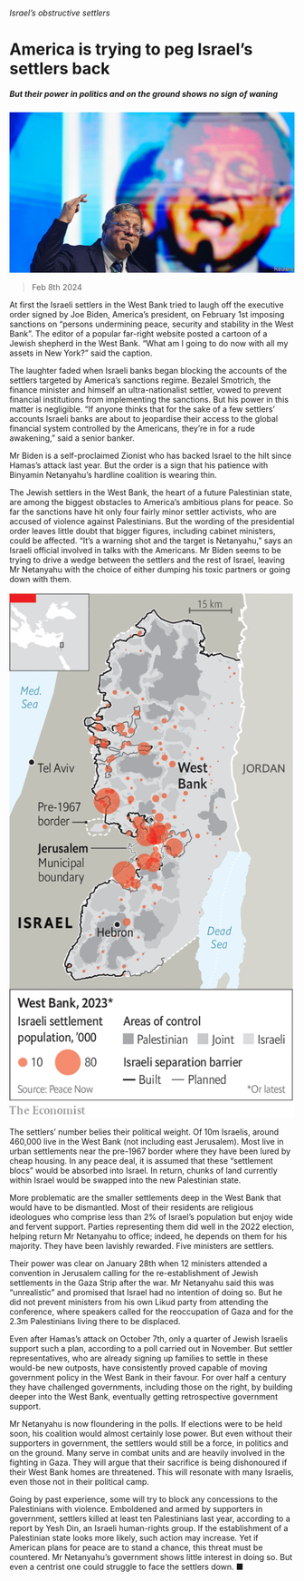 ###### Israel’s obstructive settlers

# America is trying to peg Israel’s settlers back 

##### But their power in politics and on the ground shows no sign of waning 

![image](images/20240210_MAP006.jpg) 

> Feb 8th 2024 

At first the Israeli settlers in the West Bank tried to laugh off the executive order signed by Joe Biden, America’s president, on February 1st imposing sanctions on “persons undermining peace, security and stability in the West Bank”. The editor of a popular far-right website posted a cartoon of a Jewish shepherd in the West Bank. “What am I going to do now with all my assets in New York?” said the caption. 

The laughter faded when Israeli banks began blocking the accounts of the settlers targeted by America’s sanctions regime. Bezalel Smotrich, the finance minister and himself an ultra-nationalist settler, vowed to prevent financial institutions from implementing the sanctions. But his power in this matter is negligible. “If anyone thinks that for the sake of a few settlers’ accounts Israeli banks are about to jeopardise their access to the global financial system controlled by the Americans, they’re in for a rude awakening,” said a senior banker.


Mr Biden is a self-proclaimed Zionist who has backed Israel to the hilt since Hamas’s attack last year. But the order is a sign that his patience with Binyamin Netanyahu’s hardline coalition is wearing thin. 

The Jewish settlers in the West Bank, the heart of a future Palestinian state, are among the biggest obstacles to America’s ambitious plans for peace. So far the sanctions have hit only four fairly minor settler activists, who are accused of violence against Palestinians. But the wording of the presidential order leaves little doubt that bigger figures, including cabinet ministers, could be affected. “It’s a warning shot and the target is Netanyahu,” says an Israeli official involved in talks with the Americans. Mr Biden seems to be trying to drive a wedge between the settlers and the rest of Israel, leaving Mr Netanyahu with the choice of either dumping his toxic partners or going down with them. 

![image](images/20240210_MAM975.png) 


The settlers’ number belies their political weight. Of 10m Israelis, around 460,000 live in the West Bank (not including east Jerusalem). Most live in urban settlements near the pre-1967 border where they have been lured by cheap housing. In any peace deal, it is assumed that these “settlement blocs” would be absorbed into Israel. In return, chunks of land currently within Israel would be swapped into the new Palestinian state. 

More problematic are the smaller settlements deep in the West Bank that would have to be dismantled. Most of their residents are religious ideologues who comprise less than 2% of Israel’s population but enjoy wide and fervent support. Parties representing them did well in the 2022 election, helping return Mr Netanyahu to office; indeed, he depends on them for his majority. They have been lavishly rewarded. Five ministers are settlers.

Their power was clear on January 28th when 12 ministers attended a convention in Jerusalem calling for the re-establishment of Jewish settlements in the Gaza Strip after the war. Mr Netanyahu said this was “unrealistic” and promised that Israel had no intention of doing so. But he did not prevent ministers from his own Likud party from attending the conference, where speakers called for the reoccupation of Gaza and for the 2.3m Palestinians living there to be displaced. 

Even after Hamas’s attack on October 7th, only a quarter of Jewish Israelis support such a plan, according to a poll carried out in November. But settler representatives, who are already signing up families to settle in these would-be new outposts, have consistently proved capable of moving government policy in the West Bank in their favour. For over half a century they have challenged governments, including those on the right, by building deeper into the West Bank, eventually getting retrospective government support.

Mr Netanyahu is now floundering in the polls. If elections were to be held soon, his coalition would almost certainly lose power. But even without their supporters in government, the settlers would still be a force, in politics and on the ground. Many serve in combat units and are heavily involved in the fighting in Gaza. They will argue that their sacrifice is being dishonoured if their West Bank homes are threatened. This will resonate with many Israelis, even those not in their political camp.

Going by past experience, some will try to block any concessions to the Palestinians with violence. Emboldened and armed by supporters in government, settlers killed at least ten Palestinians last year, according to a report by Yesh Din, an Israeli human-rights group. If the establishment of a Palestinian state looks more likely, such action may increase. Yet if American plans for peace are to stand a chance, this threat must be countered. Mr Netanyahu’s government shows little interest in doing so. But even a centrist one could struggle to face the settlers down. ■

